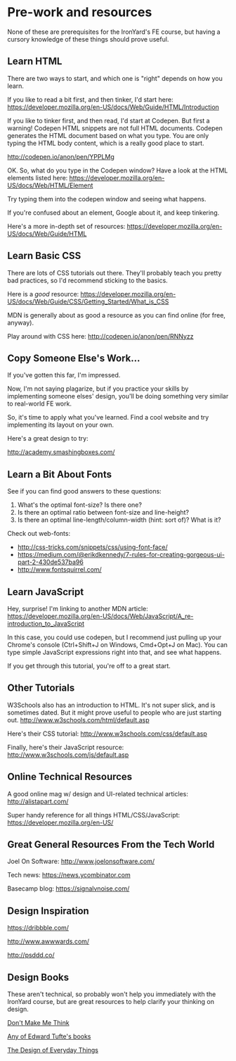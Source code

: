 # Pre-work and resources

None of these are prerequisites for the IronYard's FE course, but having a cursory knowledge of these things should prove useful.

## Learn HTML

There are two ways to start, and which one is "right" depends on how you learn.

If you like to read a bit first, and then tinker, I'd start here:
https://developer.mozilla.org/en-US/docs/Web/Guide/HTML/Introduction

If you like to tinker first, and then read, I'd start at Codepen. But first a warning! Codepen HTML snippets are not full HTML documents. Codepen generates the HTML document based on what you type. You are only typing the HTML body content, which is a really good place to start.

http://codepen.io/anon/pen/YPPLMg

OK. So, what do you type in the Codepen window? Have a look at the HTML elements listed here:
https://developer.mozilla.org/en-US/docs/Web/HTML/Element

Try typing them into the codepen window and seeing what happens.

If you're confused about an element, Google about it, and keep tinkering.

Here's a more in-depth set of resources:
https://developer.mozilla.org/en-US/docs/Web/Guide/HTML


## Learn Basic CSS

There are lots of CSS tutorials out there. They'll probably teach you pretty bad practices, so I'd recommend sticking to the basics.

Here is a *good* resource:
https://developer.mozilla.org/en-US/docs/Web/Guide/CSS/Getting_Started/What_is_CSS

MDN is generally about as good a resource as you can find online (for free, anyway).

Play around with CSS here:
http://codepen.io/anon/pen/RNNyzz

## Copy Someone Else's Work...

If you've gotten this far, I'm impressed.

Now, I'm not saying plagarize, but if you practice your skills by implementing someone elses' design, you'll be doing something very similar to real-world FE work.  

So, it's time to apply what you've learned. Find a cool website and try implementing its layout on your own.

Here's a great design to try:

http://academy.smashingboxes.com/

## Learn a Bit About Fonts

See if you can find good answers to these questions:

1. What's the optimal font-size? Is there one?
2. Is there an optimal ratio between font-size and line-height?
3. Is there an optimal line-length/column-width (hint: sort of)? What is it?

Check out web-fonts:

* http://css-tricks.com/snippets/css/using-font-face/
* https://medium.com/@erikdkennedy/7-rules-for-creating-gorgeous-ui-part-2-430de537ba96
* http://www.fontsquirrel.com/

## Learn JavaScript

Hey, surprise! I'm linking to another MDN article:
https://developer.mozilla.org/en-US/docs/Web/JavaScript/A_re-introduction_to_JavaScript

In this case, you could use codepen, but I recommend just pulling up your Chrome's console (Ctrl+Shift+J on Windows, Cmd+Opt+J on Mac). You can type simple JavaScript expressions right into that, and see what happens.

If you get through this tutorial, you're off to a great start.


## Other Tutorials

W3Schools also has an introduction to HTML. It's not super slick, and is sometimes dated. But it might prove useful to people who are just starting out.
http://www.w3schools.com/html/default.asp

Here's their CSS tutorial:
http://www.w3schools.com/css/default.asp

Finally, here's their JavaScript resource:
http://www.w3schools.com/js/default.asp


## Online Technical Resources

A good online mag w/ design and UI-related technical articles:
http://alistapart.com/

Super handy reference for all things HTML/CSS/JavaScript:
https://developer.mozilla.org/en-US/


## Great General Resources From the Tech World

Joel On Software:
http://www.joelonsoftware.com/

Tech news:
https://news.ycombinator.com

Basecamp blog:
https://signalvnoise.com/


## Design Inspiration

https://dribbble.com/

http://www.awwwards.com/

http://psddd.co/


## Design Books

These aren't technical, so probably won't help you immediately with the IronYard course, but are great resources to help clarify your thinking on design.

[Don't Make Me Think](http://www.amazon.com/Dont-Make-Think-Revisited-Usability/dp/0321965515/ref=sr_1_1?ie=UTF8&qid=1416519930&sr=8-1&keywords=don%27t+make+me+think)

[Any of Edward Tufte's books](http://www.amazon.com/Envisioning-Information-Edward-R-Tufte/dp/0961392118/ref=sr_1_2?ie=UTF8&qid=1416519965&sr=8-2&keywords=edward+tufte)

[The Design of Everyday Things](http://www.amazon.com/Design-Everyday-Things-Revised-Expanded-ebook/dp/B00E257T6C/ref=sr_1_1?ie=UTF8&qid=1416520014&sr=8-1&keywords=the+design+of+everyday+things)
